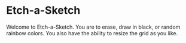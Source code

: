 # Etch-a-Sketch
Welcome to Etch-a-Sketch. 
You are to erase, draw in black, or random rainbow colors. 
You also have the ability to resize the grid as you like.
